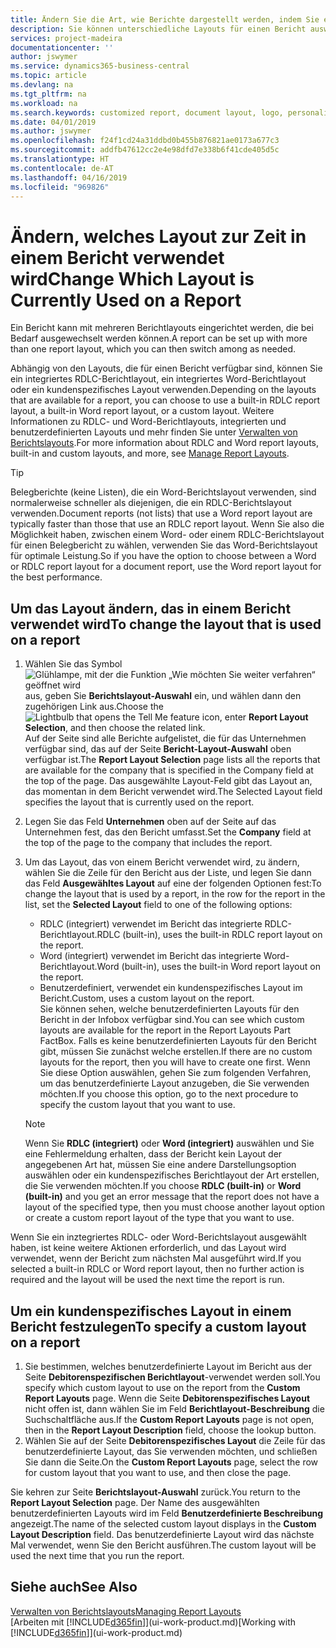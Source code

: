 ```yaml
---
title: Ändern Sie die Art, wie Berichte dargestellt werden, indem Sie ein anderes Layout auswählen| Microsoft Docs
description: Sie können unterschiedliche Layouts für einen Bericht auswählen und zwischen Layouts wechseln, um das Aussehen des Berichts zu ändern.
services: project-madeira
documentationcenter: ''
author: jswymer
ms.service: dynamics365-business-central
ms.topic: article
ms.devlang: na
ms.tgt_pltfrm: na
ms.workload: na
ms.search.keywords: customized report, document layout, logo, personalize
ms.date: 04/01/2019
ms.author: jswymer
ms.openlocfilehash: f24f1cd24a31ddbd0b455b876821ae0173a677c3
ms.sourcegitcommit: addfb47612cc2e4e98dfd7e338b6f41cde405d5c
ms.translationtype: HT
ms.contentlocale: de-AT
ms.lasthandoff: 04/16/2019
ms.locfileid: "969826"
---
```

# <a name="change-which-layout-is-currently-used-on-a-report"></a><span data-ttu-id="1b8d0-103">Ändern, welches Layout zur Zeit in einem Bericht verwendet wird</span><span class="sxs-lookup"><span data-stu-id="1b8d0-103">Change Which Layout is Currently Used on a Report</span></span>
<span data-ttu-id="1b8d0-104">Ein Bericht kann mit mehreren Berichtlayouts eingerichtet werden, die bei Bedarf ausgewechselt werden können.</span><span class="sxs-lookup"><span data-stu-id="1b8d0-104">A report can be set up with more than one report layout, which you can then switch among as needed.</span></span>

<span data-ttu-id="1b8d0-105">Abhängig von den Layouts, die für einen Bericht verfügbar sind, können Sie ein integriertes RDLC-Berichtlayout, ein integriertes Word-Berichtlayout oder ein kundenspezifisches Layout verwenden.</span><span class="sxs-lookup"><span data-stu-id="1b8d0-105">Depending on the layouts that are available for a report, you can choose to use a built-in RDLC report layout, a built-in Word report layout, or a custom layout.</span></span> <span data-ttu-id="1b8d0-106">Weitere Informationen zu RDLC- und Word-Berichtlayouts, integrierten und benutzerdefinierten Layouts und mehr finden Sie unter [Verwalten von Berichtslayouts](ui-manage-report-layouts.md).</span><span class="sxs-lookup"><span data-stu-id="1b8d0-106">For more information about RDLC and Word report layouts, built-in and custom layouts, and more, see [Manage Report Layouts](ui-manage-report-layouts.md).</span></span>

> [!TIP]  
> <span data-ttu-id="1b8d0-107">Belegberichte (keine Listen), die ein Word-Berichtslayout verwenden, sind normalerweise schneller als diejenigen, die ein RDLC-Berichtslayout verwenden.</span><span class="sxs-lookup"><span data-stu-id="1b8d0-107">Document reports (not lists) that use a Word report layout are typically faster than those that use an RDLC report layout.</span></span> <span data-ttu-id="1b8d0-108">Wenn Sie also die Möglichkeit haben, zwischen einem Word- oder einem RDLC-Berichtslayout für einen Belegbericht zu wählen, verwenden Sie das Word-Berichtslayout für optimale Leistung.</span><span class="sxs-lookup"><span data-stu-id="1b8d0-108">So if you have the option to choose between a Word or RDLC report layout for a document report, use the Word report layout for the best performance.</span></span>  

## <a name="to-change-the-layout-that-is-used-on-a-report"></a><span data-ttu-id="1b8d0-109">Um das Layout ändern, das in einem Bericht verwendet wird</span><span class="sxs-lookup"><span data-stu-id="1b8d0-109">To change the layout that is used on a report</span></span>
1. <span data-ttu-id="1b8d0-110">Wählen Sie das Symbol ![Glühlampe, mit der die Funktion „Wie möchten Sie weiter verfahren“ geöffnet wird](media/ui-search/search_small.png "Wie möchten Sie weiter verfahren?") aus, geben Sie **Berichtslayout-Auswahl** ein, und wählen dann den zugehörigen Link aus.</span><span class="sxs-lookup"><span data-stu-id="1b8d0-110">Choose the ![Lightbulb that opens the Tell Me feature](media/ui-search/search_small.png "Tell me what you want to do") icon, enter **Report Layout Selection**, and then choose the related link.</span></span>  
   <span data-ttu-id="1b8d0-111">Auf der Seite sind alle Berichte aufgelistet, die für das Unternehmen verfügbar sind, das auf der Seite **Bericht-Layout-Auswahl** oben verfügbar ist.</span><span class="sxs-lookup"><span data-stu-id="1b8d0-111">The **Report Layout Selection** page lists all the reports that are available for the company that is specified in the Company field at the top of the page.</span></span> <span data-ttu-id="1b8d0-112">Das ausgewählte Layout-Feld gibt das Layout an, das momentan in dem Bericht verwendet wird.</span><span class="sxs-lookup"><span data-stu-id="1b8d0-112">The Selected Layout field specifies the layout that is currently used on the report.</span></span>
2. <span data-ttu-id="1b8d0-113">Legen Sie das Feld **Unternehmen** oben auf der Seite auf das Unternehmen fest, das den Bericht umfasst.</span><span class="sxs-lookup"><span data-stu-id="1b8d0-113">Set the **Company** field at the top of the page to the company that includes the report.</span></span>
3. <span data-ttu-id="1b8d0-114">Um das Layout, das von einem Bericht verwendet wird, zu ändern, wählen Sie die Zeile für den Bericht aus der Liste, und legen Sie dann das Feld **Ausgewähltes Layout** auf eine der folgenden Optionen fest:</span><span class="sxs-lookup"><span data-stu-id="1b8d0-114">To change the layout that is used by a report, in the row for the report in the list, set the **Selected Layout** field to one of the following options:</span></span>
   * <span data-ttu-id="1b8d0-115">RDLC (integriert) verwendet im Bericht das integrierte RDLC-Berichtlayout.</span><span class="sxs-lookup"><span data-stu-id="1b8d0-115">RDLC (built-in), uses the built-in RDLC report layout on the report.</span></span>
   * <span data-ttu-id="1b8d0-116">Word (integriert) verwendet im Bericht das integrierte Word-Berichtlayout.</span><span class="sxs-lookup"><span data-stu-id="1b8d0-116">Word (built-in), uses the built-in Word report layout on the report.</span></span>
   * <span data-ttu-id="1b8d0-117">Benutzerdefiniert, verwendet ein kundenspezifisches Layout im Bericht.</span><span class="sxs-lookup"><span data-stu-id="1b8d0-117">Custom, uses a custom layout on the report.</span></span>  
     <span data-ttu-id="1b8d0-118">Sie können sehen, welche benutzerdefinierten Layouts für den Bericht in der Infobox verfügbar sind.</span><span class="sxs-lookup"><span data-stu-id="1b8d0-118">You can see which custom layouts are available for the report in the Report Layouts Part FactBox.</span></span> <span data-ttu-id="1b8d0-119">Falls es keine benutzerdefinierten Layouts für den Bericht gibt, müssen Sie zunächst welche erstellen.</span><span class="sxs-lookup"><span data-stu-id="1b8d0-119">If there are no custom layouts for the report, then you will have to create one first.</span></span> <span data-ttu-id="1b8d0-120">Wenn Sie diese Option auswählen, gehen Sie zum folgenden Verfahren, um das benutzerdefinierte Layout anzugeben, die Sie verwenden möchten.</span><span class="sxs-lookup"><span data-stu-id="1b8d0-120">If you choose this option, go to the next procedure to specify the custom layout that you want to use.</span></span>

    > [!NOTE]  
    >   <span data-ttu-id="1b8d0-121">Wenn Sie **RDLC (integriert)** oder **Word (integriert)** auswählen und Sie eine Fehlermeldung erhalten, dass der Bericht kein Layout der angegebenen Art hat, müssen Sie eine andere Darstellungsoption auswählen oder ein kundenspezifisches Berichtlayout der Art erstellen, die Sie verwenden möchten.</span><span class="sxs-lookup"><span data-stu-id="1b8d0-121">If you choose **RDLC (built-in)** or **Word (built-in)** and you get an error message that the report does not have a layout of the specified type, then you must choose another layout option or create a custom report layout of the type that you want to use.</span></span>

<span data-ttu-id="1b8d0-122">Wenn Sie ein inztegriertes RDLC- oder Word-Berichtslayout ausgewählt haben, ist keine weitere Aktionen erforderlich, und das Layout wird verwendet, wenn der Bericht zum nächsten Mal ausgeführt wird.</span><span class="sxs-lookup"><span data-stu-id="1b8d0-122">If you selected a built-in RDLC or Word report layout, then no further action is required and the layout will be used the next time the report is run.</span></span>

## <a name="to-specify-a-custom-layout-on-a-report"></a><span data-ttu-id="1b8d0-123">Um ein kundenspezifisches Layout in einem Bericht festzulegen</span><span class="sxs-lookup"><span data-stu-id="1b8d0-123">To specify a custom layout on a report</span></span>
1. <span data-ttu-id="1b8d0-124">Sie bestimmen, welches benutzerdefinierte Layout im Bericht aus der Seite **Debitorenspezifischen Berichtlayout**-verwendet werden soll.</span><span class="sxs-lookup"><span data-stu-id="1b8d0-124">You specify which custom layout to use on the report from the **Custom Report Layouts** page.</span></span> <span data-ttu-id="1b8d0-125">Wenn die Seite **Debitorenspezifisches Layout** nicht offen ist, dann wählen Sie im Feld **Berichtlayout-Beschreibung** die Suchschaltfläche aus.</span><span class="sxs-lookup"><span data-stu-id="1b8d0-125">If the **Custom Report Layouts** page is not open, then in the **Report Layout Description** field, choose the lookup button.</span></span>
2. <span data-ttu-id="1b8d0-126">Wählen Sie auf der Seite **Debitorenspezifisches Layout** die Zeile für das benutzerdefinierte Layout, das Sie verwenden möchten, und schließen Sie dann die Seite.</span><span class="sxs-lookup"><span data-stu-id="1b8d0-126">On the **Custom Report Layouts** page, select the row for custom layout that you want to use, and then close the page.</span></span>

<span data-ttu-id="1b8d0-127">Sie kehren zur Seite **Berichtslayout-Auswahl** zurück.</span><span class="sxs-lookup"><span data-stu-id="1b8d0-127">You return to the **Report Layout Selection** page.</span></span> <span data-ttu-id="1b8d0-128">Der Name des ausgewählten benutzerdefinierten Layouts wird im Feld **Benutzerdefinierte Beschreibung** angezeigt.</span><span class="sxs-lookup"><span data-stu-id="1b8d0-128">The name of the selected custom layout displays in the **Custom Layout Description** field.</span></span> <span data-ttu-id="1b8d0-129">Das benutzerdefinierte Layout wird das nächste Mal verwendet, wenn Sie den Bericht ausführen.</span><span class="sxs-lookup"><span data-stu-id="1b8d0-129">The custom layout will be used the next time that you run the report.</span></span>

## <a name="see-also"></a><span data-ttu-id="1b8d0-130">Siehe auch</span><span class="sxs-lookup"><span data-stu-id="1b8d0-130">See Also</span></span>
[<span data-ttu-id="1b8d0-131">Verwalten von Berichtslayouts</span><span class="sxs-lookup"><span data-stu-id="1b8d0-131">Managing Report Layouts</span></span>](ui-manage-report-layouts.md)  
<span data-ttu-id="1b8d0-132">[Arbeiten mit [!INCLUDE[d365fin](includes/d365fin_md.md)]](ui-work-product.md)</span><span class="sxs-lookup"><span data-stu-id="1b8d0-132">[Working with [!INCLUDE[d365fin](includes/d365fin_md.md)]](ui-work-product.md)</span></span>
